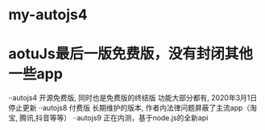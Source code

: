 # my-autojs4
# aotuJs最后一版免费版，没有封闭其他一些app
··autojs4 开源免费版, 同时也是免费版的终结版 功能大部分都有, 2020年3月1日 停止更新
··autojs8 付费版 长期维护的版本, 作者内法律问题屏蔽了主流app（淘宝, 腾讯,抖音等等）
··autojs9 正在内测，基于node.js的全新api